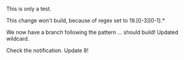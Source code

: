This is only a test.

This change won't build, because of regex set to 19.[0-3][0-1].*

We now have a branch following the pattern ... should build!
Updated wildcard.

Check the notification.
Update 8!